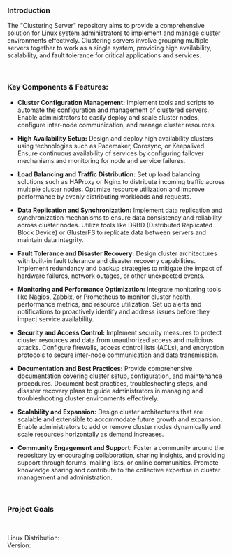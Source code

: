 ### Introduction

The "Clustering Server" repository aims to provide a comprehensive solution for Linux system administrators to implement and manage cluster environments effectively. Clustering servers involve grouping multiple servers together to work as a single system, providing high availability, scalability, and fault tolerance for critical applications and services.

<br>

### Key Components & Features:

- <b>Cluster Configuration Management:</b> Implement tools and scripts to automate the configuration and management of clustered servers. Enable administrators to easily deploy and scale cluster nodes, configure inter-node communication, and manage cluster resources.


- <b>High Availability Setup:</b> Design and deploy high availability clusters using technologies such as Pacemaker, Corosync, or Keepalived. Ensure continuous availability of services by configuring failover mechanisms and monitoring for node and service failures.


- <b>Load Balancing and Traffic Distribution:</b> Set up load balancing solutions such as HAProxy or Nginx to distribute incoming traffic across multiple cluster nodes. Optimize resource utilization and improve performance by evenly distributing workloads and requests.


- <b>Data Replication and Synchronization:</b> Implement data replication and synchronization mechanisms to ensure data consistency and reliability across cluster nodes. Utilize tools like DRBD (Distributed Replicated Block Device) or GlusterFS to replicate data between servers and maintain data integrity.


- <b>Fault Tolerance and Disaster Recovery:</b> Design cluster architectures with built-in fault tolerance and disaster recovery capabilities. Implement redundancy and backup strategies to mitigate the impact of hardware failures, network outages, or other unexpected events.


- <b>Monitoring and Performance Optimization:</b> Integrate monitoring tools like Nagios, Zabbix, or Prometheus to monitor cluster health, performance metrics, and resource utilization. Set up alerts and notifications to proactively identify and address issues before they impact service availability.


- <b>Security and Access Control:</b> Implement security measures to protect cluster resources and data from unauthorized access and malicious attacks. Configure firewalls, access control lists (ACLs), and encryption protocols to secure inter-node communication and data transmission.


- <b>Documentation and Best Practices:</b> Provide comprehensive documentation covering cluster setup, configuration, and maintenance procedures. Document best practices, troubleshooting steps, and disaster recovery plans to guide administrators in managing and troubleshooting cluster environments effectively.


- <b>Scalability and Expansion:</b> Design cluster architectures that are scalable and extensible to accommodate future growth and expansion. Enable administrators to add or remove cluster nodes dynamically and scale resources horizontally as demand increases.


- <b>Community Engagement and Support:</b> Foster a community around the repository by encouraging collaboration, sharing insights, and providing support through forums, mailing lists, or online communities. Promote knowledge sharing and contribute to the collective expertise in cluster management and administration.

<br>

### Project Goals

<br>

Linux Distribution: 
<br>
Version:
